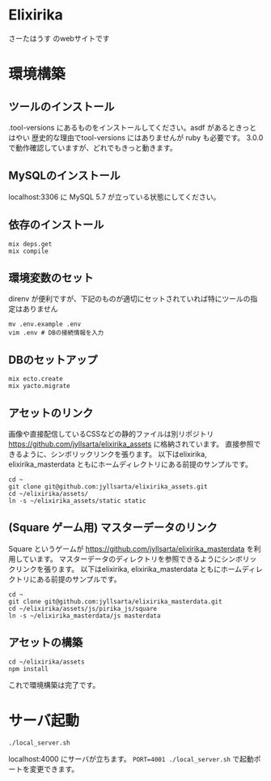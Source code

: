 # Elixirika

さーたはうす のwebサイトです

# 環境構築

## ツールのインストール

.tool-versions にあるものをインストールしてください。asdf があるときっとはやい
歴史的な理由でtool-versions にはありませんが ruby も必要です。 3.0.0 で動作確認していますが、どれでもきっと動きます。

## MySQLのインストール

localhost:3306 に MySQL 5.7 が立っている状態にしてください。

## 依存のインストール

```
mix deps.get
mix compile
```

## 環境変数のセット

direnv が便利ですが、下記のものが適切にセットされていれば特にツールの指定はありません

```
mv .env.example .env
vim .env # DBの接続情報を入力
```

## DBのセットアップ

```
mix ecto.create
mix yacto.migrate
```

## アセットのリンク

画像や直接配信しているCSSなどの静的ファイルは別リポジトリ https://github.com/jyllsarta/elixirika_assets に格納されています。
直接参照できるように、シンボリックリンクを張ります。
以下はelixirika, elixirika_masterdata ともにホームディレクトリにある前提のサンプルです。

```
cd ~
git clone git@github.com:jyllsarta/elixirika_assets.git
cd ~/elixirika/assets/
ln -s ~/elixirika_assets/static static
```

## (Square ゲーム用) マスターデータのリンク

Square というゲームが https://github.com/jyllsarta/elixirika_masterdata を利用しています。
マスターデータのディレクトリを参照できるようにシンボリックリンクを張ります。
以下はelixirika, elixirika_masterdata ともにホームディレクトリにある前提のサンプルです。

```
cd ~
git clone git@github.com:jyllsarta/elixirika_masterdata.git
cd ~/elixirika/assets/js/pirika_js/square
ln -s ~/elixirika_masterdata/js masterdata
```

## アセットの構築

```
cd ~/elixirika/assets
npm install
```

これで環境構築は完了です。

# サーバ起動

```
./local_server.sh
```

localhost:4000 にサーバが立ちます。  `PORT=4001 ./local_server.sh` で起動ポートを変更できます。
